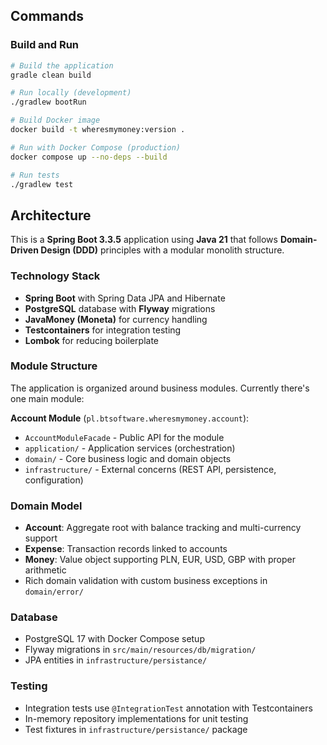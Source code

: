 ## Commands

### Build and Run
```bash
# Build the application
gradle clean build

# Run locally (development)
./gradlew bootRun

# Build Docker image
docker build -t wheresmymoney:version .

# Run with Docker Compose (production)
docker compose up --no-deps --build

# Run tests
./gradlew test
```

## Architecture

This is a **Spring Boot 3.3.5** application using **Java 21** that follows **Domain-Driven Design (DDD)** principles with a modular monolith structure.

### Technology Stack
- **Spring Boot** with Spring Data JPA and Hibernate
- **PostgreSQL** database with **Flyway** migrations
- **JavaMoney (Moneta)** for currency handling
- **Testcontainers** for integration testing
- **Lombok** for reducing boilerplate

### Module Structure
The application is organized around business modules. Currently there's one main module:

**Account Module** (`pl.btsoftware.wheresmymoney.account`):
- `AccountModuleFacade` - Public API for the module
- `application/` - Application services (orchestration)
- `domain/` - Core business logic and domain objects
- `infrastructure/` - External concerns (REST API, persistence, configuration)

### Domain Model
- **Account**: Aggregate root with balance tracking and multi-currency support
- **Expense**: Transaction records linked to accounts
- **Money**: Value object supporting PLN, EUR, USD, GBP with proper arithmetic
- Rich domain validation with custom business exceptions in `domain/error/`

### Database
- PostgreSQL 17 with Docker Compose setup
- Flyway migrations in `src/main/resources/db/migration/`
- JPA entities in `infrastructure/persistance/`

### Testing
- Integration tests use `@IntegrationTest` annotation with Testcontainers
- In-memory repository implementations for unit testing
- Test fixtures in `infrastructure/persistance/` package